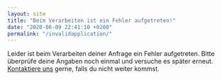 ```yaml
---
layout: site
title: "Beim Verarbeiten ist ein Fehler aufgetreten!"
date: "2020-06-09 22:41:10 +0200"
permalink: "/invalidapplication/"
---
```


Leider ist beim Verarbeiten deiner Anfrage ein Fehler aufgetreten. Bitte überprüfe deine Angaben noch einmal und versuche
es später erneut. <a href="mailto:{{ site.email }}">Kontaktiere uns</a> gerne, falls du nicht weiter kommst.
